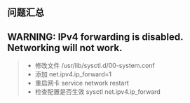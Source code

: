 ## 问题汇总

## WARNING: IPv4 forwarding is disabled. Networking will not work.
>- 修改文件 /usr/lib/sysctl.d/00-system.conf
>- 添加  net.ipv4.ip_forward=1
>- 重启网卡 service network restart
>- 检查配置是否生效 sysctl net.ipv4.ip_forward

